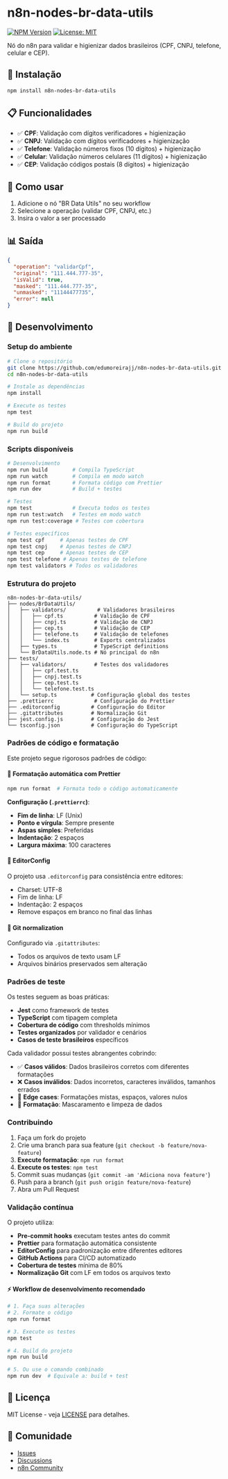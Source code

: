# n8n-nodes-br-data-utils

[![NPM Version](https://img.shields.io/npm/v/n8n-nodes-br-data-utils)](https://www.npmjs.com/package/n8n-nodes-br-data-utils)
[![License: MIT](https://img.shields.io/badge/License-MIT-yellow.svg)](https://opensource.org/licenses/MIT)

Nó do n8n para validar e higienizar dados brasileiros (CPF, CNPJ, telefone, celular e CEP).

## 🚀 Instalação

```bash
npm install n8n-nodes-br-data-utils
```

## 📋 Funcionalidades

- ✅ **CPF**: Validação com dígitos verificadores + higienização
- ✅ **CNPJ**: Validação com dígitos verificadores + higienização
- ✅ **Telefone**: Validação números fixos (10 dígitos) + higienização
- ✅ **Celular**: Validação números celulares (11 dígitos) + higienização
- ✅ **CEP**: Validação códigos postais (8 dígitos) + higienização

## 🎯 Como usar

1. Adicione o nó "BR Data Utils" no seu workflow
2. Selecione a operação (validar CPF, CNPJ, etc.)
3. Insira o valor a ser processado

## 📊 Saída

```json
{
  "operation": "validarCpf",
  "original": "111.444.777-35",
  "isValid": true,
  "masked": "111.444.777-35",
  "unmasked": "11144477735",
  "error": null
}
```

## 🔧 Desenvolvimento

### Setup do ambiente

```bash
# Clone o repositório
git clone https://github.com/edumoreirajj/n8n-nodes-br-data-utils.git
cd n8n-nodes-br-data-utils

# Instale as dependências
npm install

# Execute os testes
npm test

# Build do projeto
npm run build
```

### Scripts disponíveis

```bash
# Desenvolvimento
npm run build        # Compila TypeScript
npm run watch        # Compila em modo watch
npm run format       # Formata código com Prettier
npm run dev          # Build + testes

# Testes
npm test             # Executa todos os testes
npm run test:watch   # Testes em modo watch
npm run test:coverage # Testes com cobertura

# Testes específicos
npm test cpf     # Apenas testes de CPF
npm test cnpj    # Apenas testes de CNPJ
npm test cep     # Apenas testes de CEP
npm test telefone # Apenas testes de telefone
npm test validators # Todos os validadores
```

### Estrutura do projeto

```
n8n-nodes-br-data-utils/
├── nodes/BrDataUtils/
│   ├── validators/          # Validadores brasileiros
│   │   ├── cpf.ts          # Validação de CPF
│   │   ├── cnpj.ts         # Validação de CNPJ
│   │   ├── cep.ts          # Validação de CEP
│   │   ├── telefone.ts     # Validação de telefones
│   │   └── index.ts        # Exports centralizados
│   ├── types.ts            # TypeScript definitions
│   └── BrDataUtils.node.ts # Nó principal do n8n
├── tests/
│   ├── validators/         # Testes dos validadores
│   │   ├── cpf.test.ts
│   │   ├── cnpj.test.ts
│   │   ├── cep.test.ts
│   │   └── telefone.test.ts
│   └── setup.ts           # Configuração global dos testes
├── .prettierrc             # Configuração do Prettier
├── .editorconfig          # Configuração do Editor
├── .gitattributes         # Normalização Git
├── jest.config.js         # Configuração do Jest
└── tsconfig.json          # Configuração do TypeScript
```

### Padrões de código e formatação

Este projeto segue rigorosos padrões de código:

#### 🎨 Formatação automática com Prettier

```bash
npm run format  # Formata todo o código automaticamente
```

**Configuração (`.prettierrc`)**:
- **Fim de linha**: LF (Unix)
- **Ponto e vírgula**: Sempre presente
- **Aspas simples**: Preferidas
- **Indentação**: 2 espaços
- **Largura máxima**: 100 caracteres

#### 📝 EditorConfig

O projeto usa `.editorconfig` para consistência entre editores:
- Charset: UTF-8
- Fim de linha: LF
- Indentação: 2 espaços
- Remove espaços em branco no final das linhas

#### 🔀 Git normalization

Configurado via `.gitattributes`:
- Todos os arquivos de texto usam LF
- Arquivos binários preservados sem alteração

### Padrões de teste

Os testes seguem as boas práticas:

- **Jest** como framework de testes
- **TypeScript** com tipagem completa
- **Cobertura de código** com thresholds mínimos
- **Testes organizados** por validador e cenários
- **Casos de teste brasileiros** específicos

Cada validador possui testes abrangentes cobrindo:

- ✅ **Casos válidos**: Dados brasileiros corretos com diferentes formatações
- ❌ **Casos inválidos**: Dados incorretos, caracteres inválidos, tamanhos errados
- 🔄 **Edge cases**: Formatações mistas, espaços, valores nulos
- 🎨 **Formatação**: Mascaramento e limpeza de dados

### Contribuindo

1. Faça um fork do projeto
2. Crie uma branch para sua feature (`git checkout -b feature/nova-feature`)
3. **Execute formatação**: `npm run format`
4. **Execute os testes**: `npm test`
5. Commit suas mudanças (`git commit -am 'Adiciona nova feature'`)
6. Push para a branch (`git push origin feature/nova-feature`)
7. Abra um Pull Request

### Validação contínua

O projeto utiliza:

- **Pre-commit hooks** executam testes antes do commit
- **Prettier** para formatação automática consistente
- **EditorConfig** para padronização entre diferentes editores
- **GitHub Actions** para CI/CD automatizado
- **Cobertura de testes** mínima de 80%
- **Normalização Git** com LF em todos os arquivos texto

#### ⚡ Workflow de desenvolvimento recomendado

```bash
# 1. Faça suas alterações
# 2. Formate o código
npm run format

# 3. Execute os testes
npm test

# 4. Build do projeto
npm run build

# 5. Ou use o comando combinado
npm run dev  # Equivale a: build + test
```

## 📄 Licença

MIT License - veja [LICENSE](LICENSE) para detalhes.

## 🤝 Comunidade

- [Issues](https://github.com/edumoreirajj/n8n-nodes-br-data-utils/issues)
- [Discussions](https://github.com/edumoreirajj/n8n-nodes-br-data-utils/discussions)
- [n8n Community](https://community.n8n.io/)